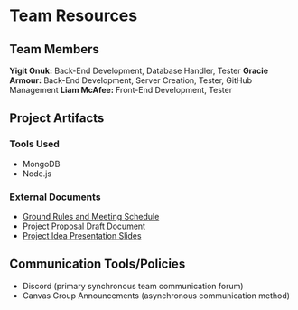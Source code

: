 # Team Resources
## Team Members
**Yigit Onuk:** Back-End Development, Database Handler, Tester
**Gracie Armour:** Back-End Development, Server Creation, Tester, GitHub Management
**Liam McAfee:** Front-End Development, Tester

## Project Artifacts
### Tools Used
- MongoDB
- Node.js

### External Documents
- [Ground Rules and Meeting Schedule](https://oregonstateuniversity-my.sharepoint.com/:w:/g/personal/onuky_oregonstate_edu/EYtlb_S7w1RJn9B_v6VuXtEBGSTquZhR_pU3FNlcSECJMw?e=BnNOMd)
- [Project Proposal Draft Document](https://oregonstateuniversity-my.sharepoint.com/:w:/g/personal/onuky_oregonstate_edu/EeBBIW2GzwxMmP5nVcg4gJcBiwd1gMISx2ndzHZPUFVy0A?e=VVmUHP)
- [Project Idea Presentation Slides](https://oregonstateuniversity-my.sharepoint.com/:p:/r/personal/onuky_oregonstate_edu/_layouts/15/doc2.aspx?sourcedoc=%7Bfe988656-96b3-4543-a2f3-5f3393064f97%7D&action=edit)

## Communication Tools/Policies
- Discord (primary synchronous team communication forum)
- Canvas Group Announcements (asynchronous communication method)
